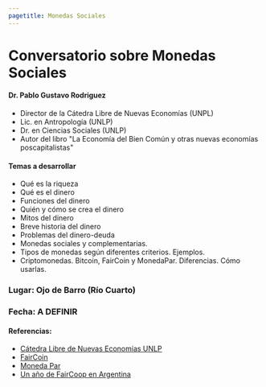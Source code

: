 ```yaml
---
pagetitle: Monedas Sociales
---
```


# Conversatorio sobre Monedas Sociales

#### Dr. Pablo Gustavo Rodriguez
- Director de la Cátedra Libre de Nuevas Economías (UNPL)
- Lic. en Antropología (UNLP)
- Dr. en Ciencias Sociales (UNLP)
- Autor del libro "La Economía del Bien Común y otras nuevas economías poscapitalistas"

#### Temas a desarrollar

* Qué es la riqueza
* Qué es el dinero
* Funciones del dinero
* Quién y cómo se crea el dinero
* Mitos del dinero
* Breve historia del dinero
* Problemas del dinero-deuda
* Monedas sociales y complementarias.
* Tipos de monedas según diferentes criterios. Ejemplos.
* Criptomonedas. Bitcoin, FairCoin y MonedaPar. Diferencias. Cómo usarlas.

### Lugar: Ojo de Barro (Río Cuarto)
### Fecha: A DEFINIR

#### Referencias:

- [Cátedra Libre de Nuevas Economías UNLP](https://clineunlp.wordpress.com)
- [FairCoin](https://fair-coin.org/es)
- [Moneda Par](https://www.monedapar.com.ar)
- [Un año de FairCoop en Argentina](https://clineunlp.wordpress.com/2019/01/02/un-ano-de-faircoop-en-argentina/)

